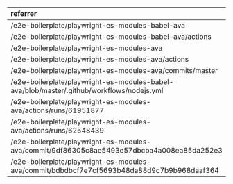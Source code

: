 | referrer                                                                                   | count | uniques |
| :----------------------------------------------------------------------------------------- | :---- | :------ |
| /e2e-boilerplate/playwright-es-modules-babel-ava                                           | 6     | 2       |
| /e2e-boilerplate/playwright-es-modules-babel-ava/actions                                   | 4     | 2       |
| /e2e-boilerplate/playwright-es-modules-ava                                                 | 4     | 1       |
| /e2e-boilerplate/playwright-es-modules-ava/actions                                         | 3     | 1       |
| /e2e-boilerplate/playwright-es-modules-ava/commits/master                                  | 2     | 1       |
| /e2e-boilerplate/playwright-es-modules-babel-ava/blob/master/.github/workflows/nodejs.yml  | 2     | 1       |
| /e2e-boilerplate/playwright-es-modules-ava/actions/runs/61951877                           | 1     | 1       |
| /e2e-boilerplate/playwright-es-modules-ava/actions/runs/62548439                           | 1     | 1       |
| /e2e-boilerplate/playwright-es-modules-ava/commit/9df86305c8ae5493e57dbcba4a008ea85da252e3 | 1     | 1       |
| /e2e-boilerplate/playwright-es-modules-ava/commit/bdbdbcf7e7cf5693b48da88d9c7b9b968daaf364 | 1     | 1       |
